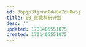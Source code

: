 ```yaml
---
id: 3bpjp3fjxnr8dw0o7du8wpj
title: 00_拯救科研计划
desc: ''
updated: 1701405551075
created: 1701405551075
---
```

